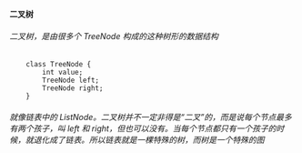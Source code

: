 #### 二叉树
###### 二叉树，是由很多个 TreeNode 构成的这种树形的数据结构
        class TreeNode {
            int value;
            TreeNode left;
            TreeNode right;
        }
###### 就像链表中的 ListNode。二叉树并不一定非得是“二叉”的，而是说每个节点最多有两个孩子，叫 left 和 right，但也可以没有。当每个节点都只有一个孩子的时候，就退化成了链表。所以链表就是一棵特殊的树，而树是一个特殊的图
